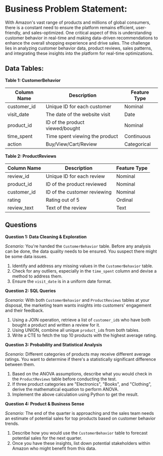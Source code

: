 # **Business Problem Statement:**

With Amazon's vast range of products and millions of global consumers, there is a constant need to ensure the platform remains efficient, user-friendly, and sales-optimized. One critical aspect of this is understanding customer behavior in real-time and making data-driven recommendations to enhance the overall shopping experience and drive sales. The challenge lies in analyzing customer behavior data, product reviews, sales patterns, and integrating these insights into the platform for real-time optimizations.

## **Data Tables:**

**Table 1: CustomerBehavior**

| Column Name | Description                      | Feature Type  |
|-------------|----------------------------------|---------------|
| customer_id | Unique ID for each customer      | Nominal       |
| visit_date  | The date of the website visit    | Date          |
| product_id  | ID of the product viewed/bought  | Nominal       |
| time_spent  | Time spent viewing the product  | Continuous    |
| action      | Buy/View/Cart/Review             | Categorical   |

**Table 2: ProductReviews**

| Column Name | Description                   | Feature Type  |
|-------------|-------------------------------|---------------|
| review_id   | Unique ID for each review     | Nominal       |
| product_id  | ID of the product reviewed    | Nominal       |
| customer_id | ID of the customer reviewing  | Nominal       |
| rating      | Rating out of 5               | Ordinal       |
| review_text | Text of the review            | Text          |

## **Questions**

**Question 1: Data Cleaning & Exploration**

*Scenario:* You're handed the `CustomerBehavior` table. Before any analysis can be done, the data quality needs to be ensured. You suspect there might be some data issues.

1. Identify and address any missing values in the `CustomerBehavior` table.
2. Check for any outliers, especially in the `time_spent` column and devise a method to address them.
3. Ensure the `visit_date` is in a uniform date format.


**Question 2: SQL Queries**

*Scenario:* With both `CustomerBehavior` and `ProductReviews` tables at your disposal, the marketing team wants insights into customers' engagement and their feedback.

1. Using a JOIN operation, retrieve a list of `customer_id`s who have both bought a product and written a review for it.
2. Using UNION, combine all unique `product_id`s from both tables.
3. Write a CTE to fetch the top 10 products with the highest average rating.

**Question 3: Probability and Statistical Analysis**

*Scenario:* Different categories of products may receive different average ratings. You want to determine if there's a statistically significant difference between them.

1. Based on the ANOVA assumptions, describe what you would check in the `ProductReviews` table before conducting the test.
2. If three product categories are "Electronics", "Books", and "Clothing", derive the mathematical equation to perform ANOVA.
3. Implement the above calculation using Python to get the result.

**Question 4: Product & Business Sense**

*Scenario:* The end of the quarter is approaching and the sales team needs an estimate of potential sales for top products based on customer behavior trends.

1. Describe how you would use the `CustomerBehavior` table to forecast potential sales for the next quarter.
2. Once you have these insights, list down potential stakeholders within Amazon who might benefit from this data.
